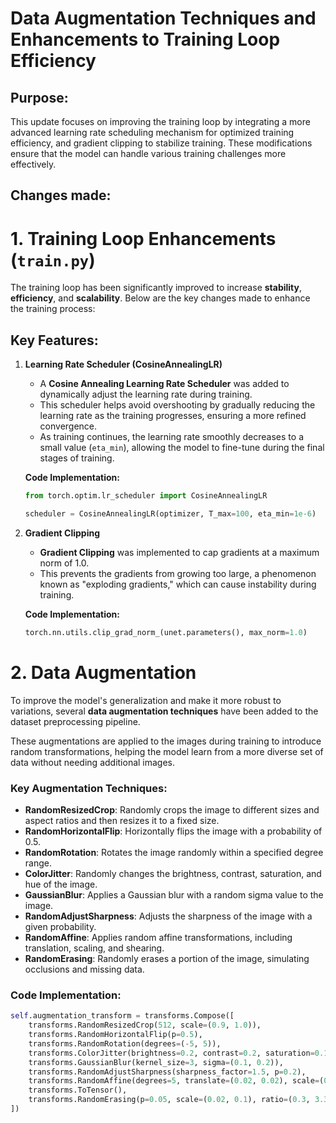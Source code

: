 # Data Augmentation Techniques and Enhancements to Training Loop Efficiency

## Purpose:

This update focuses on improving the training loop by integrating a more advanced learning rate scheduling mechanism for optimized training efficiency, and gradient clipping to stabilize training. These modifications ensure that the model can handle various training challenges more effectively.

## Changes made:

# 1. Training Loop Enhancements (`train.py`)

The training loop has been significantly improved to increase **stability**, **efficiency**, and **scalability**. Below are the key changes made to enhance the training process:

## Key Features:

1. **Learning Rate Scheduler (CosineAnnealingLR)**

   - A **Cosine Annealing Learning Rate Scheduler** was added to dynamically adjust the learning rate during training. 
   - This scheduler helps avoid overshooting by gradually reducing the learning rate as the training progresses, ensuring a more refined convergence.
   - As training continues, the learning rate smoothly decreases to a small value (`eta_min`), allowing the model to fine-tune during the final stages of training.

   **Code Implementation:**
   ```python
   from torch.optim.lr_scheduler import CosineAnnealingLR
   
   scheduler = CosineAnnealingLR(optimizer, T_max=100, eta_min=1e-6)

2. **Gradient Clipping**

    - **Gradient Clipping** was implemented to cap gradients at a maximum norm of 1.0. 
    - This prevents the gradients from growing too large, a phenomenon known as "exploding gradients," which can cause instability during training.

    **Code Implementation:**
    ```python
    torch.nn.utils.clip_grad_norm_(unet.parameters(), max_norm=1.0)


# 2. Data Augmentation

To improve the model's generalization and make it more robust to variations, several **data augmentation techniques** have been added to the dataset preprocessing pipeline.

These augmentations are applied to the images during training to introduce random transformations, helping the model learn from a more diverse set of data without needing additional images.

### Key Augmentation Techniques:
- **RandomResizedCrop**: Randomly crops the image to different sizes and aspect ratios and then resizes it to a fixed size.
- **RandomHorizontalFlip**: Horizontally flips the image with a probability of 0.5.
- **RandomRotation**: Rotates the image randomly within a specified degree range.
- **ColorJitter**: Randomly changes the brightness, contrast, saturation, and hue of the image.
- **GaussianBlur**: Applies a Gaussian blur with a random sigma value to the image.
- **RandomAdjustSharpness**: Adjusts the sharpness of the image with a given probability.
- **RandomAffine**: Applies random affine transformations, including translation, scaling, and shearing.
- **RandomErasing**: Randomly erases a portion of the image, simulating occlusions and missing data.

### Code Implementation:
```python
self.augmentation_transform = transforms.Compose([
    transforms.RandomResizedCrop(512, scale=(0.9, 1.0)),
    transforms.RandomHorizontalFlip(p=0.5),
    transforms.RandomRotation(degrees=(-5, 5)),
    transforms.ColorJitter(brightness=0.2, contrast=0.2, saturation=0.1, hue=0.05),
    transforms.GaussianBlur(kernel_size=3, sigma=(0.1, 0.2)),
    transforms.RandomAdjustSharpness(sharpness_factor=1.5, p=0.2),
    transforms.RandomAffine(degrees=5, translate=(0.02, 0.02), scale=(0.95, 1.05), shear=2),
    transforms.ToTensor(),
    transforms.RandomErasing(p=0.05, scale=(0.02, 0.1), ratio=(0.3, 3.3), value=0),
])
